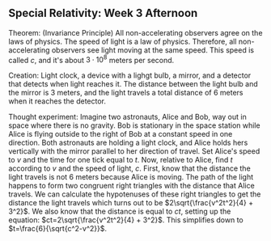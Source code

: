 ## Special Relativity: Week 3 Afternoon
Theorem: (Invariance Principle) All non-accelerating observers agree on the laws of physics. The speed of light is a law of physics. Therefore, all non-accelerating observers see light moving at the same speed. This speed is called $c$, and it's about $3 \cdot 10^8$ meters per second. 

Creation: Light clock, a device with a lighgt bulb, a mirror, and a detector that detects when light reaches it. The distance between the light bulb and the mirror is 3 meters, and the light travels a total distance of 6 meters when it reaches the detector.

Thought experiment: Imagine two astronauts, Alice and Bob, way out in space where there is no gravity. Bob is stationary in the space station while Alice is flying outside to the right of Bob at a constant speed in one direction. Both astronauts are holding a light clock, and Alice holds hers vertically with the mirror parallel to her direction of travel. Set Alice's speed to $v$ and the time for one tick equal to $t$. Now, relative to Alice, find $t$ according to $v$ and the speed of light, $c$. First, know that the distance the light travels is not 6 meters because Alice is moving. The path of the light happens to form two congruent right triangles with the distance that Alice travels. We can calculate the hypotenuses of these right triangles to get the distance the light travels which turns out to be $2\sqrt{\frac{v^2t^2}{4} + 3^2}$. We also know that the distance is equal to $ct$, setting up the equation: $ct=2\sqrt{\frac{v^2t^2}{4} + 3^2}$. This simplifies down to $t=\frac{6}{\sqrt{c^2-v^2}}$.
